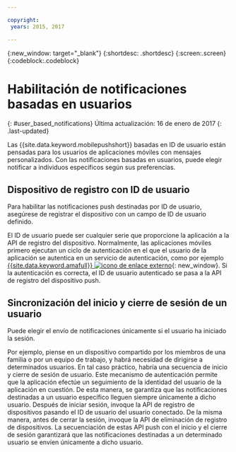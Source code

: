 ```yaml
---

copyright:
 years: 2015, 2017

---
```


{:new_window: target="_blank"}
{:shortdesc: .shortdesc}
{:screen:.screen}
{:codeblock:.codeblock}

# Habilitación de notificaciones basadas en usuarios
{: #user_based_notifications}
Última actualización: 16 de enero de 2017
{: .last-updated}

Las {{site.data.keyword.mobilepushshort}} basadas en ID de usuario están pensadas para los usuarios de aplicaciones móviles con mensajes personalizados. Con las notificaciones basadas en usuarios, puede elegir notificar a individuos específicos según sus preferencias.

## Dispositivo de registro con ID de usuario
Para habilitar las notificaciones push destinadas por ID de usuario, asegúrese de registrar el dispositivo con un campo de ID de usuario definido.     

El ID de usuario puede ser cualquier serie que proporcione la aplicación a la API de registro del dispositivo. Normalmente, las aplicaciones móviles primero ejecutan un ciclo de autenticación en el que el usuario de la aplicación se autentica en un servicio de autenticación, como por ejemplo [{{site.data.keyword.amafull}} ![icono de enlace externo](../../icons/launch-glyph.svg "icono de enlace externo")](https://console.ng.bluemix.net/docs/services/mobileaccess/index.html){: new_window}. Si la autenticación es correcta, el ID de usuario autenticado se pasa a la API de registro del dispositivo push. 

## Sincronización del inicio y cierre de sesión de un usuario 

Puede elegir el envío de notificaciones únicamente si el usuario ha iniciado la sesión. 

Por ejemplo, piense en un dispositivo compartido por los miembros de una familia o por un equipo de trabajo, y habrá necesidad de dirigirse a determinados usuarios. En tal caso práctico, habría una secuencia de inicio y cierre de sesión de usuario. Este mecanismo de autenticación permite que la aplicación efectúe un seguimiento de la identidad del usuario de la aplicación en cuestión. De esta manera, se garantiza que las notificaciones destinadas a un usuario específico lleguen siempre únicamente a dicho usuario. Después de iniciar sesión, invoque la API de registro de dispositivos pasando el ID de usuario del usuario conectado. De la misma manera, antes de cerrar la sesión, invoque la API de eliminación de registro de dispositivos. La secuenciación de estas API push con el inicio y el cierre de sesión garantizará que las notificaciones destinadas a un determinado usuario se envíen únicamente a dicho usuario.
